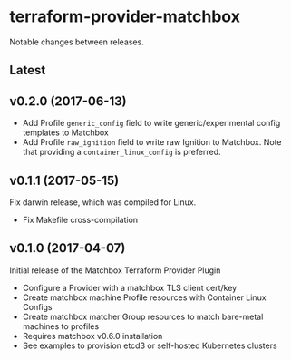 # terraform-provider-matchbox

Notable changes between releases.

## Latest

## v0.2.0 (2017-06-13)

* Add Profile `generic_config` field to write generic/experimental config templates to Matchbox
* Add Profile `raw_ignition` field to write raw Ignition to Matchbox. Note that providing a `container_linux_config` is preferred.

## v0.1.1 (2017-05-15)

Fix darwin release, which was compiled for Linux.

* Fix Makefile cross-compilation

## v0.1.0 (2017-04-07)

Initial release of the Matchbox Terraform Provider Plugin

* Configure a Provider with a matchbox TLS client cert/key
* Create matchbox machine Profile resources with Container Linux Configs
* Create matchbox matcher Group resources to match bare-metal machines to profiles
* Requires matchbox v0.6.0 installation
* See examples to provision etcd3 or self-hosted Kubernetes clusters
